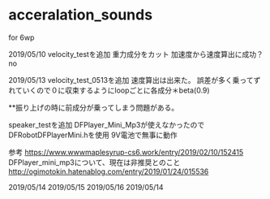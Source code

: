 # acceralation_sounds
for 6wp

2019/05/10
velocity_testを追加
重力成分をカット
加速度から速度算出に成功？no

2019/05/13
velocity_test_0513を追加
速度算出は出来た。
誤差が多く乗ってずれていくので０に収束するようにloopごとに各成分＊beta(0.9)

**振り上げの時に前成分が乗ってしまう問題がある。

speaker_testを追加
DFPlayer_Mini_Mp3が使えなかったのでDFRobotDFPlayerMini.hを使用
9V電池で無事に動作

参考
https://www.wwwmaplesyrup-cs6.work/entry/2019/02/10/152415
DFPlayer_mini_mp3について、現在は非推奨とのこと
http://ogimotokin.hatenablog.com/entry/2019/01/24/015536

2019/05/14
2019/05/15
2019/05/16
2019/05/14

